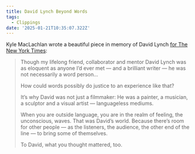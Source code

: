 ```yaml
---
title: David Lynch Beyond Words
tags:
  - Clippings
date: '2025-01-21T10:35:07.322Z'
---
```


Kyle MacLachlan wrote a beautiful piece in memory of David Lynch [for The New York Times](https://www.nytimes.com/2025/01/19/opinion/kyle-maclachlan-david-lynch.html):

> Though my lifelong friend, collaborator and mentor David Lynch was as eloquent as anyone I’d ever met — and a brilliant writer — he was not necessarily a word person...
> 
> How could words possibly do justice to an experience like that?
> 
> It’s why David was not just a filmmaker: He was a painter, a musician, a sculptor and a visual artist — languageless mediums.
> 
> When you are outside language, you are in the realm of feeling, the unconscious, waves. That was David’s world. Because there’s room for other people — as the listeners, the audience, the other end of the line — to bring some of themselves.
> 
> To David, what you thought mattered, too.